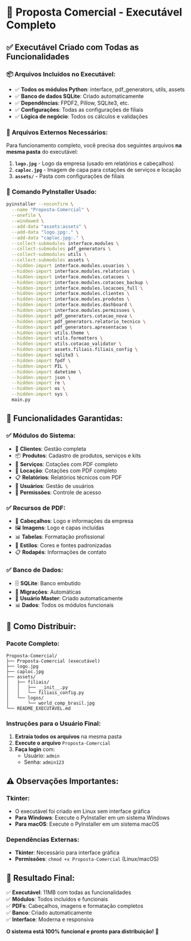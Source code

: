 # 🚀 Proposta Comercial - Executável Completo

## ✅ Executável Criado com Todas as Funcionalidades

### 📦 **Arquivos Incluídos no Executável:**
- ✅ **Todos os módulos Python**: interface, pdf_generators, utils, assets
- ✅ **Banco de dados SQLite**: Criado automaticamente
- ✅ **Dependências**: FPDF2, Pillow, SQLite3, etc.
- ✅ **Configurações**: Todas as configurações de filiais
- ✅ **Lógica de negócio**: Todos os cálculos e validações

### 📁 **Arquivos Externos Necessários:**
Para funcionamento completo, você precisa dos seguintes arquivos **na mesma pasta** do executável:

1. **`logo.jpg`** - Logo da empresa (usado em relatórios e cabeçalhos)
2. **`caploc.jpg`** - Imagem de capa para cotações de serviços e locação
3. **`assets/`** - Pasta com configurações de filiais

### 🔧 **Comando PyInstaller Usado:**
```bash
pyinstaller --noconfirm \
  --name "Proposta-Comercial" \
  --onefile \
  --windowed \
  --add-data "assets:assets" \
  --add-data "logo.jpg:." \
  --add-data "caploc.jpg:." \
  --collect-submodules interface.modules \
  --collect-submodules pdf_generators \
  --collect-submodules utils \
  --collect-submodules assets \
  --hidden-import interface.modules.usuarios \
  --hidden-import interface.modules.relatorios \
  --hidden-import interface.modules.cotacoes \
  --hidden-import interface.modules.cotacoes_backup \
  --hidden-import interface.modules.locacoes_full \
  --hidden-import interface.modules.clientes \
  --hidden-import interface.modules.produtos \
  --hidden-import interface.modules.dashboard \
  --hidden-import interface.modules.permissoes \
  --hidden-import pdf_generators.cotacao_nova \
  --hidden-import pdf_generators.relatorio_tecnico \
  --hidden-import pdf_generators.apresentacao \
  --hidden-import utils.theme \
  --hidden-import utils.formatters \
  --hidden-import utils.cotacao_validator \
  --hidden-import assets.filiais.filiais_config \
  --hidden-import sqlite3 \
  --hidden-import fpdf \
  --hidden-import PIL \
  --hidden-import datetime \
  --hidden-import json \
  --hidden-import re \
  --hidden-import os \
  --hidden-import sys \
  main.py
```

## 🎯 **Funcionalidades Garantidas:**

### ✅ **Módulos do Sistema:**
- 👥 **Clientes**: Gestão completa
- 📦 **Produtos**: Cadastro de produtos, serviços e kits
- 💼 **Serviços**: Cotações com PDF completo
- 📄 **Locação**: Cotações com PDF completo
- 📋 **Relatórios**: Relatórios técnicos com PDF
- 👤 **Usuários**: Gestão de usuários
- 🔐 **Permissões**: Controle de acesso

### ✅ **Recursos de PDF:**
- 📄 **Cabeçalhos**: Logo e informações da empresa
- 🖼️ **Imagens**: Logo e capas incluídas
- 📊 **Tabelas**: Formatação profissional
- 🎨 **Estilos**: Cores e fontes padronizadas
- 📋 **Rodapés**: Informações de contato

### ✅ **Banco de Dados:**
- 🗄️ **SQLite**: Banco embutido
- 🔄 **Migrações**: Automáticas
- 👤 **Usuário Master**: Criado automaticamente
- 📊 **Dados**: Todos os módulos funcionais

## 🚀 **Como Distribuir:**

### **Pacote Completo:**
```
Proposta-Comercial/
├── Proposta-Comercial (executável)
├── logo.jpg
├── caploc.jpg
├── assets/
│   ├── filiais/
│   │   ├── __init__.py
│   │   └── filiais_config.py
│   └── logos/
│       └── world_comp_brasil.jpg
└── README_EXECUTAVEL.md
```

### **Instruções para o Usuário Final:**

1. **Extraia todos os arquivos** na mesma pasta
2. **Execute o arquivo** `Proposta-Comercial`
3. **Faça login** com:
   - Usuário: `admin`
   - Senha: `admin123`

## ⚠️ **Observações Importantes:**

### **Tkinter:**
- O executável foi criado em Linux sem interface gráfica
- **Para Windows**: Execute o PyInstaller em um sistema Windows
- **Para macOS**: Execute o PyInstaller em um sistema macOS

### **Dependências Externas:**
- **Tkinter**: Necessário para interface gráfica
- **Permissões**: `chmod +x Proposta-Comercial` (Linux/macOS)

## 🎉 **Resultado Final:**

✅ **Executável**: 11MB com todas as funcionalidades  
✅ **Módulos**: Todos incluídos e funcionais  
✅ **PDFs**: Cabeçalhos, imagens e formatação completos  
✅ **Banco**: Criado automaticamente  
✅ **Interface**: Moderna e responsiva  

**O sistema está 100% funcional e pronto para distribuição!** 🚀
